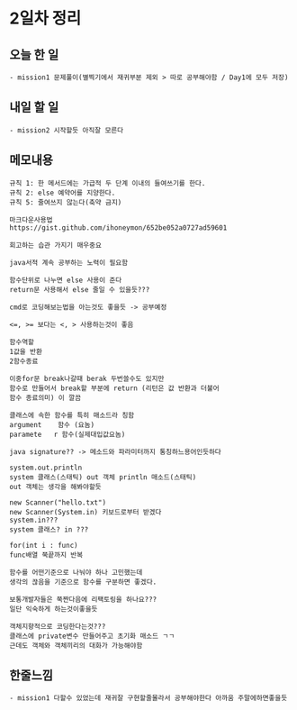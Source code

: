 # 2일차 정리

## 오늘 한 일    
    - mission1 문제풀이(별찍기에서 재귀부분 제외 > 따로 공부해야함 / Day1에 모두 저장)
    
## 내일 할 일
    - mission2 시작할듯 아직잘 모른다

## 메모내용   
    
    
    규칙 1: 한 메서드에는 가급적 두 단계 이내의 들여쓰기를 한다.   
    규칙 2: else 예약어를 지양한다.   
    규칙 5: 줄여쓰지 않는다(축약 금지)
    
    마크다운사용법
    https://gist.github.com/ihoneymon/652be052a0727ad59601

    회고하는 습관 가지기 매우중요 

    java서적 계속 공부하는 노력이 필요함
    
    함수단위로 나누면 else 사용이 준다
    return문 사용해서 else 줄일 수 있을듯???
    
    cmd로 코딩해보는법을 아는것도 좋을듯 -> 공부예정
    
    <=, >= 보다는 <, > 사용하는것이 좋음
    
    함수역할
    1값을 반환
    2함수종료

    이중for문 break나갈때 berak 두번쓸수도 있지만
    함수로 만들어서 break할 부분에 return (리턴은 값 반환과 더불어
    함수 종료의미) 이 깔끔

    클래스에 속한 함수를 특히 매소드라 칭함
    argument    함수 (요놈)
    paramete   r 함수(실제대입값요놈)

    java signature?? -> 메소드와 파라미터까지 통칭하느용어인듯하다
    
    system.out.println
    system 클래스(스태틱) out 객체 println 매소드(스태틱)
    out 객체는 생각을 해봐야할듯

    new Scanner("hello.txt")
    new Scanner(System.in) 키보드로부터 받겠다
    system.in???
    system 클래스? in ???
    
    for(int i : func)
    func배열 쭉끝까지 반복

    함수를 어떤기준으로 나눠야 하나 고민했는데
    생각의 끊음을 기준으로 함수를 구분하면 좋겠다.

    보통개발자들은 쭉짠다음에 리팩토링을 하나요???
    일단 익숙하게 하는것이좋을듯
    
    객체지향적으로 코딩한다는것???
    클래스에 private변수 만들어주고 초기화 매소드 ㄱㄱ
    근데도 객체와 객체끼리의 대화가 가능해야함
 
 ## 한줄느낌   
 
    - mission1 다할수 있었는데 재귀잘 구현할줄몰라서 공부해야한다 아까움 주말에하면좋을듯 
    
    
